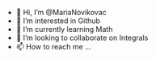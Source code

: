 - 👋 Hi, I’m @MariaNovikovac
- 👀 I’m interested in Github
- 🌱 I’m currently learning Math
- 💞️ I’m looking to collaborate on Integrals
- 📫 How to reach me ...

<!---
MariaNovikovac/MariaNovikovac is a ✨ special ✨ repository because its `README.md` (this file) appears on your GitHub profile.
You can click the Preview link to take a look at your changes.
--->
